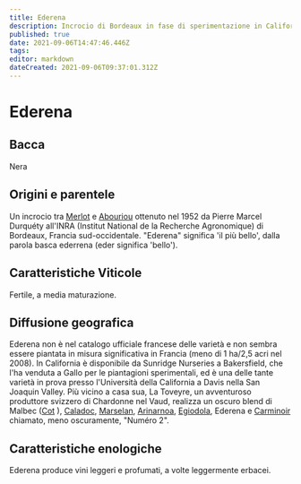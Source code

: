 ```yaml
---
title: Ederena
description: Incrocio di Bordeaux in fase di sperimentazione in California.
published: true
date: 2021-09-06T14:47:46.446Z
tags: 
editor: markdown
dateCreated: 2021-09-06T09:37:01.312Z
---
```


# Ederena

## Bacca
Nera

## Origini e parentele
Un incrocio tra [Merlot](/vitigni/Francia/bacca-nera/merlot) e [Abouriou](/vitigni/Francia/bacca-nera/abouriou) ottenuto nel 1952 da Pierre Marcel Durquéty all'INRA (Institut National de la Recherche Agronomique) di Bordeaux, Francia sud-occidentale. "Ederena" significa 'il più bello', dalla parola basca ederrena (eder significa 'bello').

## Caratteristiche Viticole

Fertile, a media maturazione.

## Diffusione geografica

Ederena non è nel catalogo ufficiale francese delle varietà e non sembra essere piantata in misura significativa in Francia (meno di 1 ha/2,5 acri nel 2008). In California è disponibile da Sunridge Nurseries a Bakersfield, che l'ha venduta a Gallo per le piantagioni sperimentali, ed è una delle tante varietà in prova presso l'Università della California a Davis nella San Joaquin Valley. Più vicino a casa sua, La Toveyre, un avventuroso produttore svizzero di Chardonne nel Vaud, realizza un oscuro blend di Malbec ([Cot](/vitigni/bacca-nera/cot) ), [Caladoc](/vitigni/bacca-nera/caladoc), [Marselan](/vitigni/bacca-nera/marselan), [Arinarnoa](/vitigni/bacca-nera/arinarnoa), [Egiodola](/vitigni/bacca-nera/egiodiola), Ederena e [Carminoir](/vitigni/bacca-nera/carminoir) chiamato, meno oscuramente, "Numéro 2". 

## Caratteristiche enologiche

Ederena produce vini leggeri e profumati, a volte leggermente erbacei.
